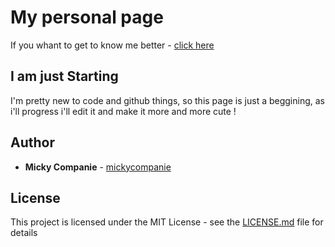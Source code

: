 # My personal page

If you whant to get to know me better - [click here](https://mickycompanie.github.io./)

## I am just Starting

I'm pretty new to code and github things, so this page is just a beggining, as i'll progress i'll edit it and make it more and more cute !  

## Author

* **Micky Companie** - [mickycompanie](https://mickycompanie.github.io./)

## License

This project is licensed under the MIT License - see the [LICENSE.md](LICENSE.md) file for details
